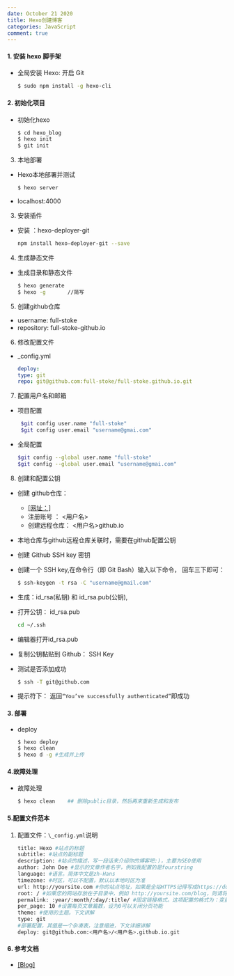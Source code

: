 ```yaml
---
date: October 21 2020 
title: Hexo创建博客
categories: JavaScript
comment: true
--- 
```

#### 1. 安装 hexo 脚手架

- 全局安装 Hexo: 开启 Git

   ```bash
   $ sudo npm install -g hexo-cli
   ```

#### 2. 初始化项目

- 初始化hexo

   ```bash
   $ cd hexo_blog
   $ hexo init 
   $ git init
   ```
3. 本地部署

- Hexo本地部署并测试

   ```bash
   $ hexo server
   ```
- localhost:4000 

3. 安装插件

- 安装 ：hexo-deployer-git

   ```bash
   npm install hexo-deployer-git --save
   ```

4. 生成静态文件

-  生成目录和静态文件

   ```bash
   $ hexo generate
   $ hexo -g       //简写
   ```
5. 创建github仓库

- username: full-stoke
- repository: full-stoke-github.io

6. 修改配置文件

- _config.yml

   ```yml
   deploy:
   type: git
   repo: git@github.com:full-stoke/full-stoke.github.io.git
   ```

7. 配置用户名和邮箱

- 项目配置

   ```bash
    $git config user.name "full-stoke"
    $git config user.email "username@gmai.com"
   ```

- 全局配置
   ```bash
   $git config --global user.name "full-stoke"
   $git config --global user.email "username@gmai.com"
   ```
  
8. 创建和配置公钥

- 创建 github仓库：
    
    - [[网址：]](https://github.com)
    - 注册账号 ： <用户名>
    - 创建远程仓库： <用户名>github.io

- 本地仓库与github远程仓库关联时，需要在github配置公钥

- 创建 Github SSH key 密钥
- 创建一个 SSH key,在命令行（即 Git Bash）输入以下命令， 回车三下即可：
    ```bash
    $ ssh-keygen -t rsa -C "username@gmail.com"
    ```
- 生成：id_rsa(私钥) 和 id_rsa.pub(公钥),

- 打开公钥： id_rsa.pub
    ```bash
    cd ~/.ssh
    ```
- 编辑器打开id_rsa.pub

- 复制公钥黏贴到 Github： SSH Key

- 测试是否添加成功

    ```bash
    $ ssh -T git@github.com
    ```

- 提示符下： 返回`“You’ve successfully authenticated”`即成功

#### 3. 部署

- deploy
    ```bash
    $ hexo deploy
    $ hexo clean	
    $ hexo d -g #生成并上传
    ```

#### 4.故障处理

- 故障处理
    ```bash
    $ hexo clean	## 删除public目录，然后再来重新生成和发布
    ```
#### 5.配置文件范本

1. 配置文件：` \_config.yml `说明

   ```bash
   title: Hexo #站点的标题
   subtitle: #站点的副标题
   description: #站点的描述，写一段话来介绍你的博客吧:)，主要为SEO使用
   author: John Doe #显示的文章作者名字，例如我配置的是fourstring
   language: #语言。简体中文是zh-Hans
   timezone: #时区，可以不配置，默认以本地时区为准
   url: http://yoursite.com #你的站点地址，如果是全站HTTPS记得写成https://domain.com
   root: / #如果您的网站存放在子目录中，例如 http://yoursite.com/blog，则请将您的 url 设为 http://yoursite.com/blog 并把 root 设为 /blog/。（引用自官方文档）
   permalink: :year/:month/:day/:title/ #固定链接格式。这项配置的格式为：变量1/变量2/变量3...，其中合法的变量格式为“:变量名”（注意，:是变量的组成部分！）这样生成的效果为/2016/08/10/文章标题。默认的固定链接格式存在一些问题，下文讲解
   per_page: 10 #设置每页文章篇数，设为0可以关闭分页功能
   theme: #使用的主题。下文讲解
   type: git
   #部署配置，其值是一个杂凑表，注意缩进，下文详细讲解
   deploy: git@github.com:<用户名>/<用户名>.github.io.git 
   ```

#### 6. 参考文档

- [[Blog]]()